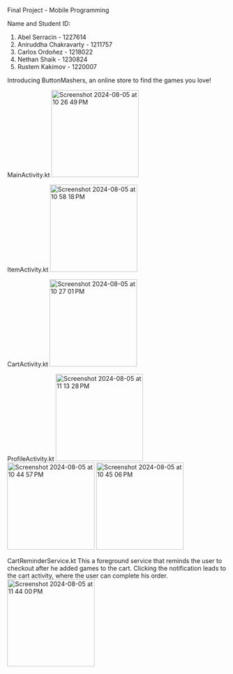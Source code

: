 Final Project - Mobile Programming

Name and Student ID:

1. Abel Serracin - 1227614
2. Aniruddha Chakravarty - 1211757
3. Carlos Ordoñez - 1218022
4. Nethan Shaik - 1230824
5. Rustem Kakimov - 1220007

Introducing ButtonMashers, an online store to find the games you love!

MainActivity.kt
<img width="200" alt="Screenshot 2024-08-05 at 10 26 49 PM" src="https://github.com/user-attachments/assets/d5e13374-fadd-4d53-8f91-bca2cd7601b6">

ItemActivity.kt
<img width="200" alt="Screenshot 2024-08-05 at 10 58 18 PM" src="https://github.com/user-attachments/assets/afbfe86e-a99a-4107-ae00-07be93320609">

CartActivity.kt
<img width="200" alt="Screenshot 2024-08-05 at 10 27 01 PM" src="https://github.com/user-attachments/assets/b5029e9d-4e51-46cc-97b3-0f083c9995ef">

ProfileActivity.kt
<img width="200" alt="Screenshot 2024-08-05 at 11 13 28 PM" src="https://github.com/user-attachments/assets/fe62d017-e14d-4941-b927-27aca8b2aafb">
<img width="200" alt="Screenshot 2024-08-05 at 10 44 57 PM" src="https://github.com/user-attachments/assets/5a771edb-d01d-416e-9393-282c2687e899">
<img width="200" alt="Screenshot 2024-08-05 at 10 45 06 PM" src="https://github.com/user-attachments/assets/d1cf52da-ba42-4f45-a347-ab51278ee2d7">

CartReminderService.kt 
This a foreground service that reminds the user to checkout after he added games to the cart. Clicking the notification leads to the cart activity, where the user can complete his order.
<img width="200" alt="Screenshot 2024-08-05 at 11 44 00 PM" src="https://github.com/user-attachments/assets/7902236d-959d-4441-9b0a-07a0b8f3010e">










